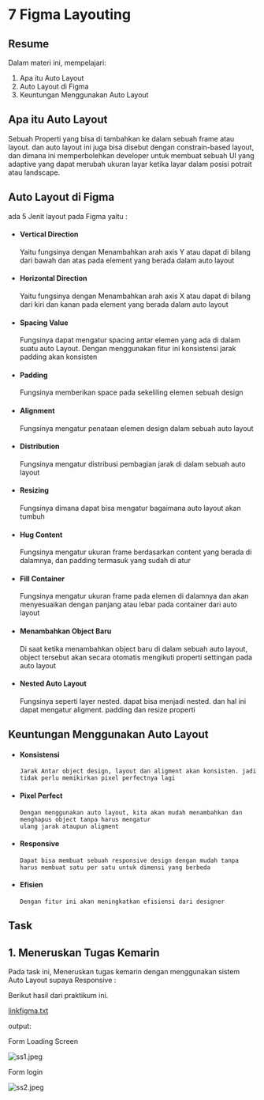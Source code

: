 # 7 Figma Layouting

## Resume
Dalam materi ini, mempelajari:
1. Apa itu Auto Layout
2. Auto Layout di Figma
3. Keuntungan Menggunakan Auto Layout

## Apa itu Auto Layout
Sebuah Properti yang bisa di tambahkan ke dalam sebuah frame atau layout. dan auto layout ini juga bisa disebut dengan constrain-based layout, dan dimana ini memperbolehkan developer untuk membuat sebuah UI yang adaptive yang dapat merubah ukuran layar ketika layar dalam posisi potrait atau landscape.

## Auto Layout di Figma
ada 5 Jenit layout pada Figma yaitu :
- ####  Vertical Direction
     Yaitu fungsinya dengan Menambahkan arah axis Y atau dapat di bilang dari bawah dan atas pada element yang berada dalam auto layout
- ####  Horizontal Direction 
     Yaitu fungsinya dengan Menambahkan arah axis X atau dapat di bilang dari kiri dan kanan pada element yang berada dalam auto layout
- ####  Spacing Value
     Fungsinya dapat mengatur spacing antar elemen yang ada di dalam suatu auto Layout. Dengan menggunakan fitur ini konsistensi jarak padding akan konsisten
- ####  Padding
     Fungsinya memberikan space pada sekeliling elemen sebuah design
- ####  Alignment
     Fungsinya mengatur penataan elemen design dalam sebuah auto layout
- ####  Distribution
     Fungsinya mengatur distribusi pembagian jarak di dalam sebuah auto layout
- ####  Resizing
     Fungsinya dimana dapat bisa mengatur bagaimana auto layout akan tumbuh
- ####  Hug Content
     Fungsinya mengatur ukuran frame berdasarkan content yang berada di dalamnya, dan padding termasuk yang sudah di atur
- ####  Fill Container
     Fungsinya mengatur ukuran frame pada elemen di dalamnya dan akan menyesuaikan dengan panjang atau lebar pada container dari auto layout
- ####  Menambahkan Object Baru
     Di saat ketika menambahkan object baru di dalam sebuah auto layout, object tersebut akan secara otomatis mengikuti properti settingan pada auto layout
- ####  Nested Auto Layout
     Fungsinya seperti layer nested. dapat bisa menjadi nested. dan hal ini dapat mengatur aligment. padding dan resize properti

## Keuntungan Menggunakan Auto Layout
- ####  Konsistensi
      Jarak Antar object design, layout dan aligment akan konsisten. jadi tidak perlu memikirkan pixel perfectnya lagi
- ####  Pixel Perfect
      Dengan menggunakan auto layout, kita akan mudah menambahkan dan menghapus object tanpa harus mengatur 
      ulang jarak ataupun aligment
- ####  Responsive
      Dapat bisa membuat sebuah responsive design dengan mudah tanpa harus membuat satu per satu untuk dimensi yang berbeda
- ####  Efisien
      Dengan fitur ini akan meningkatkan efisiensi dari designer


## Task
## 1. Meneruskan Tugas Kemarin
Pada task ini, Meneruskan tugas kemarin dengan menggunakan sistem Auto Layout supaya Responsive :

Berikut hasil dari praktikum ini.

[linkfigma.txt](./praktikum/linkfigma.txt)

output:

Form Loading Screen

![ss1.jpeg](./screenshots/ss1.jpeg)

Form login

![ss2.jpeg](./screenshots/ss2.jpeg)
